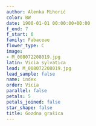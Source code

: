 ```yaml
---
author: Alenka Mihorič
color: BW
date: 1900-01-01 00:00:00+00:00
f_end: 7
f_start: 6
family: Fabaceae
flower_type: C
image:
- M_008072208019.jpg
latin: Vicia sylvatica
lead: M_008072208019.jpg
lead_sample: false
name: index
order: Vicia
parallel: false
petals: 5
petals_joined: false
star_shape: false
title: Gozdna grašica
---
```


